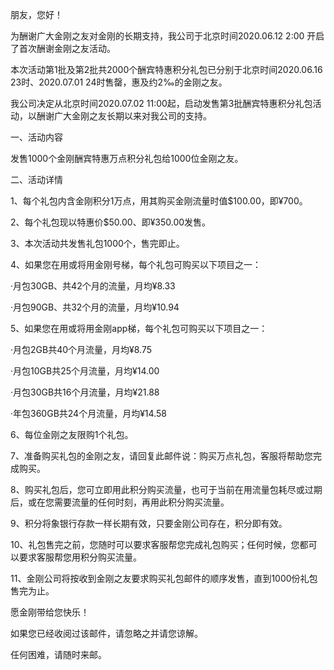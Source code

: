 
朋友，您好！

为酬谢广大金刚之友对金刚的长期支持，我公司于北京时间2020.06.12 2:00 开启了首次酬谢金刚之友活动。

本次活动第1批及第2批共2000个酬宾特惠积分礼包已分别于北京时间2020.06.16 23时、2020.07.01 24时售罄，惠及约2‰的金刚之友。

我公司决定从北京时间2020.07.02 11:00起，启动发售第3批酬宾特惠积分礼包活动，以酬谢广大金刚之友长期以来对我公司的支持。

一、活动内容

发售1000个金刚酬宾特惠万点积分礼包给1000位金刚之友。

二、活动详情

1、每个礼包内含金刚积分1万点，用其购买金刚流量时值$100.00，即¥700。

2、每个礼包现以特惠价$50.00、即¥350.00发售。

3、本次活动共发售礼包1000个，售完即止。

4、如果您在用或将用金刚号梯，每个礼包可购买以下项目之一：

  ·月包30GB、共42个月的流量，月均¥8.33

  ·月包90GB、共32个月的流量，月均¥10.94

5、如果您在用或将用金刚app梯，每个礼包可购买以下项目之一：

  ·月包2GB共40个月流量，月均¥8.75

  ·月包10GB共25个月流量，月均¥14.00

  ·月包30GB共16个月流量，月均¥21.88

  ·年包360GB共24个月流量，月均¥14.58

6、每位金刚之友限购1个礼包。

7、准备购买礼包的金刚之友，请回复此邮件说：购买万点礼包，客服将帮助您完成购买。

8、购买礼包后，您可立即用此积分购买流量，也可于当前在用流量包耗尽或过期后，或在您需要流量的任何时刻，再用此积分购买流量。

9、积分将象银行存款一样长期有效，只要金刚公司存在，积分即有效。

10、礼包售完之前，您随时可以要求客服帮您完成礼包购买；任何时候，您都可以要求客服帮您用积分购买流量。

11、金刚公司将按收到金刚之友要求购买礼包邮件的顺序发售，直到1000份礼包售完为止。

愿金刚带给您快乐！

 
如果您已经收阅过该邮件，请忽略之并请您谅解。
 
任何困难，请随时来邮。
